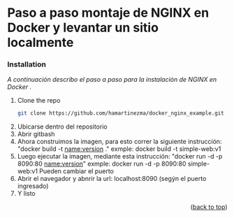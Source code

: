 # Paso a paso montaje de NGINX en Docker y levantar un sitio localmente

### Installation

_A continuación describo el paso a paso para la instalación de NGINX en Docker ._

1. Clone the repo
   ```sh
   git clone https://github.com/hamartinezma/docker_nginx_example.git
   ```
3. Ubicarse dentro del repositorio
4. Abrir gitbash
5. Ahora construimos la imagen, para esto correr la siguiente instrucción: "docker build -t <name:version> ." exmple: docker build -t simple-web:v1
6. Luego ejecutar la imagen, mediante esta instrucción: "docker run -d -p 8090:80  <name:version>" exmple: docker run -d -p 8090:80 simple-web:v1 Pueden cambiar el puerto
7. Abrir el navegador y abnrir la url: localhost:8090 (segýn el puerto ingresado)
8. Y listo


<p align="right">(<a href="#top">back to top</a>)</p>
